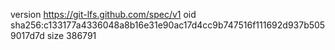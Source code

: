 version https://git-lfs.github.com/spec/v1
oid sha256:c133177a4336048a8b16e31e90ac17d4cc9b747516f111692d937b5059017d7d
size 386791
